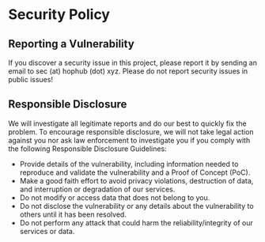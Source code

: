 # Security Policy

## Reporting a Vulnerability

If you discover a security issue in this project, please report it by sending an email to
sec (at) hophub (dot) xyz. Please do not report security issues in public issues!

## Responsible Disclosure

We will investigate all legitimate reports and do our best to quickly fix the problem.
To encourage responsible disclosure, we will not take legal action against you nor ask
law enforcement to investigate you if you comply with the following Responsible Disclosure Guidelines:

- Provide details of the vulnerability, including information needed to reproduce and validate the vulnerability and a Proof of Concept (PoC).
- Make a good faith effort to avoid privacy violations, destruction of data, and interruption or degradation of our services.
- Do not modify or access data that does not belong to you.
- Do not disclose the vulnerability or any details about the vulnerability to others until it has been resolved.
- Do not perform any attack that could harm the reliability/integrity of our services or data.
